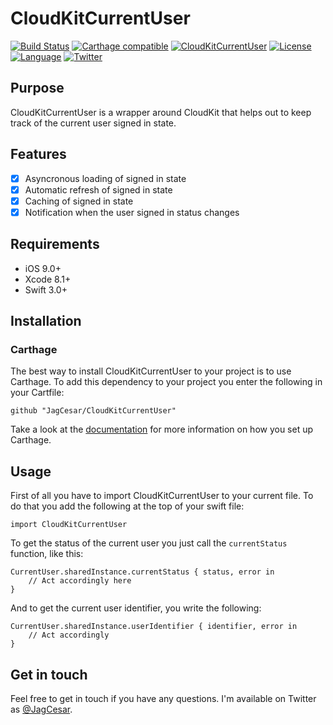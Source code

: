 # CloudKitCurrentUser

[![Build Status](https://app.bitrise.io/app/d9b9c1de80d7d8ca/status.svg?token=HZLEAGrqtAiYdksFatF2Xg&branch=master)](https://app.bitrise.io/app/d9b9c1de80d7d8ca)
[![Carthage compatible](https://img.shields.io/badge/Carthage-compatible-4BC51D.svg?style=flat)](https://github.com/Carthage/Carthage)
[![CloudKitCurrentUser](https://img.shields.io/badge/platform-iOS%20%7C%20macOS-lightgrey.svg?style=flat)](https://github.com/JagCesar/CloudKitCurrentUser)
[![License](https://img.shields.io/badge/license-MIT-AA8DF8.svg?style=flat)](https://github.com/JagCesar/CloudKitCurrentUser/blob/master/LICENSE)
[![Language](https://img.shields.io/badge/language-Swift%203-E05C43.svg?style=flat)](https://swift.org)
[![Twitter](https://img.shields.io/badge/twitter-@JagCesar-00ACED.svg?style=flat)](http://twitter.com/JagCesar)

## Purpose

CloudKitCurrentUser is a wrapper around CloudKit that helps out to keep track of the current user signed in state.

## Features

- [x] Asyncronous loading of signed in state
- [x] Automatic refresh of signed in state
- [x] Caching of signed in state
- [x] Notification when the user signed in status changes

## Requirements

- iOS 9.0+
- Xcode 8.1+
- Swift 3.0+

## Installation

### Carthage

The best way to install CloudKitCurrentUser to your project is to use Carthage. To add this dependency to your project you enter the following in your Cartfile:

`github "JagCesar/CloudKitCurrentUser"`

Take a look at the [documentation](https://github.com/Carthage/Carthage#installing-carthage) for more information on how you set up Carthage.

## Usage

First of all you have to import CloudKitCurrentUser to your current file. To do that you add the following at the top of your swift file:

```
import CloudKitCurrentUser
```

To get the status of the current user you just call the `currentStatus` function, like this:

```
CurrentUser.sharedInstance.currentStatus { status, error in
	// Act accordingly here
}
```

And to get the current user identifier, you write the following:

```
CurrentUser.sharedInstance.userIdentifier { identifier, error in
	// Act accordingly
}
```

## Get in touch

Feel free to get in touch if you have any questions. I'm available on Twitter as [@JagCesar](http://twitter.com/JagCesar).
